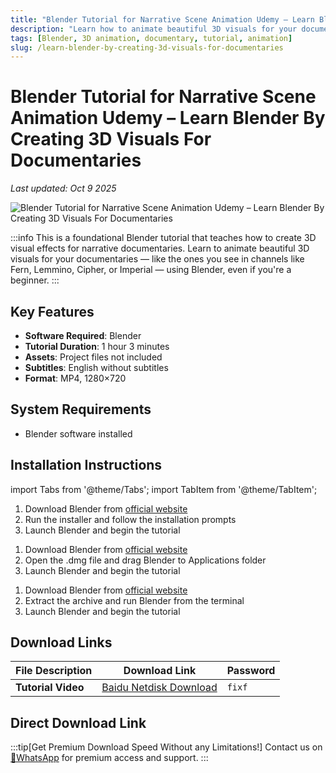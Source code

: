 ```yaml
---
title: "Blender Tutorial for Narrative Scene Animation Udemy – Learn Blender By Creating 3D Visuals For Documentaries"
description: "Learn how to animate beautiful 3D visuals for your documentaries using Blender. Comprehensive tutorial for beginners to create stunning 3D visuals like those seen in channels like Fern, Lemmino, Cipher, or Imperial."
tags: [Blender, 3D animation, documentary, tutorial, animation]
slug: /learn-blender-by-creating-3d-visuals-for-documentaries
---
```

<!--Above is frontmatter Part-generate depend on content meet Google Seo, you need to balance automation efficiency with Google's core ranking factors—especially E-E-A-T (Experience, Expertise, Authoritativeness, Trustworthiness) -->

<!--First Part-This is Title -->
# Blender Tutorial for Narrative Scene Animation Udemy – Learn Blender By Creating 3D Visuals For Documentaries
*Last updated: Oct 9 2025*

![Blender Tutorial for Narrative Scene Animation Udemy – Learn Blender By Creating 3D Visuals For Documentaries](https://www.gfxcamp.com/wp-content/uploads/2025/10/Udemy-Learn-Blender-By-Creating-3D-Visuals-For-Documentaries.jpg)

:::info
This is a foundational Blender tutorial that teaches how to create 3D visual effects for narrative documentaries. Learn to animate beautiful 3D visuals for your documentaries — like the ones you see in channels like Fern, Lemmino, Cipher, or Imperial — using Blender, even if you're a beginner.
:::

## Key Features

- **Software Required**: Blender
- **Tutorial Duration**: 1 hour 3 minutes
- **Assets**: Project files not included
- **Subtitles**: English without subtitles
- **Format**: MP4, 1280×720

## System Requirements

- Blender software installed

## Installation Instructions

import Tabs from '@theme/Tabs';
import TabItem from '@theme/TabItem';

<Tabs>
  <TabItem value="windows" label="Windows" default>
    <ol>
      <li>Download Blender from <a href="https://www.blender.org/download/" target="_blank">official website</a></li>
      <li>Run the installer and follow the installation prompts</li>
      <li>Launch Blender and begin the tutorial</li>
    </ol>
  </TabItem>
  <TabItem value="mac" label="Mac">
    <ol>
      <li>Download Blender from <a href="https://www.blender.org/download/" target="_blank">official website</a></li>
      <li>Open the .dmg file and drag Blender to Applications folder</li>
      <li>Launch Blender and begin the tutorial</li>
    </ol>
  </TabItem>
  <TabItem value="linux" label="Linux">
    <ol>
      <li>Download Blender from <a href="https://www.blender.org/download/" target="_blank">official website</a></li>
      <li>Extract the archive and run Blender from the terminal</li>
      <li>Launch Blender and begin the tutorial</li>
    </ol>
  </TabItem>
</Tabs>

## Download Links

| File Description | Download Link | Password |
| ---------------- | ------------- | -------- |
| **Tutorial Video** | [Baidu Netdisk Download](https://pan.baidu.com/s/1dll5PTEoU5jmj9cYW088lw?pwd=fixf) | `fixf` |

## Direct Download Link
:::tip[Get Premium Download Speed Without any Limitations!]
Contact us on [💬WhatsApp](https://wa.me/+8613237610083) for premium  access and support.
:::